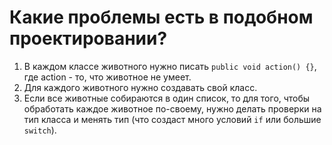 # Какие проблемы есть в подобном проектировании?
1. В каждом классе животного нужно писать `public void action() {}`, где action - то, что животное не умеет.
2. Для каждого животного нужно создавать свой класс.
3. Если все животные собираются в один список, то для того, чтобы обработать каждое животное по-своему, нужно делать проверки на тип класса и менять тип (что создаст много условий `if` или большие `switch`).